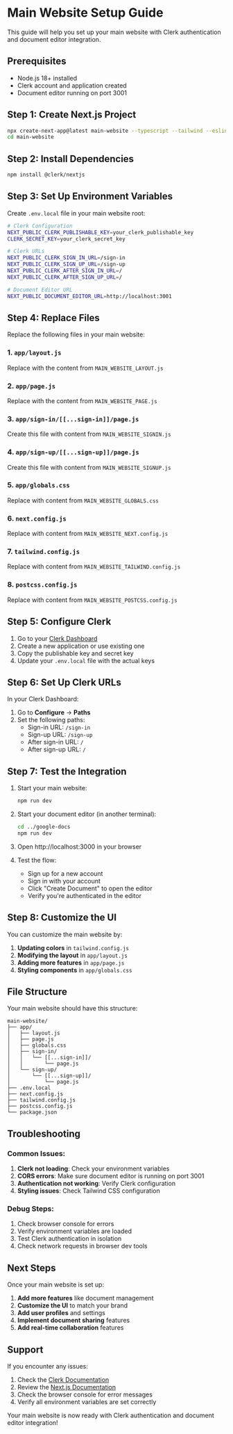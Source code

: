# Main Website Setup Guide

This guide will help you set up your main website with Clerk authentication and document editor integration.

## Prerequisites

- Node.js 18+ installed
- Clerk account and application created
- Document editor running on port 3001

## Step 1: Create Next.js Project

```bash
npx create-next-app@latest main-website --typescript --tailwind --eslint --app
cd main-website
```

## Step 2: Install Dependencies

```bash
npm install @clerk/nextjs
```

## Step 3: Set Up Environment Variables

Create `.env.local` file in your main website root:

```bash
# Clerk Configuration
NEXT_PUBLIC_CLERK_PUBLISHABLE_KEY=your_clerk_publishable_key
CLERK_SECRET_KEY=your_clerk_secret_key

# Clerk URLs
NEXT_PUBLIC_CLERK_SIGN_IN_URL=/sign-in
NEXT_PUBLIC_CLERK_SIGN_UP_URL=/sign-up
NEXT_PUBLIC_CLERK_AFTER_SIGN_IN_URL=/
NEXT_PUBLIC_CLERK_AFTER_SIGN_UP_URL=/

# Document Editor URL
NEXT_PUBLIC_DOCUMENT_EDITOR_URL=http://localhost:3001
```

## Step 4: Replace Files

Replace the following files in your main website:

### 1. `app/layout.js`
Replace with the content from `MAIN_WEBSITE_LAYOUT.js`

### 2. `app/page.js`
Replace with the content from `MAIN_WEBSITE_PAGE.js`

### 3. `app/sign-in/[[...sign-in]]/page.js`
Create this file with content from `MAIN_WEBSITE_SIGNIN.js`

### 4. `app/sign-up/[[...sign-up]]/page.js`
Create this file with content from `MAIN_WEBSITE_SIGNUP.js`

### 5. `app/globals.css`
Replace with content from `MAIN_WEBSITE_GLOBALS.css`

### 6. `next.config.js`
Replace with content from `MAIN_WEBSITE_NEXT.config.js`

### 7. `tailwind.config.js`
Replace with content from `MAIN_WEBSITE_TAILWIND.config.js`

### 8. `postcss.config.js`
Replace with content from `MAIN_WEBSITE_POSTCSS.config.js`

## Step 5: Configure Clerk

1. Go to your [Clerk Dashboard](https://dashboard.clerk.com)
2. Create a new application or use existing one
3. Copy the publishable key and secret key
4. Update your `.env.local` file with the actual keys

## Step 6: Set Up Clerk URLs

In your Clerk Dashboard:

1. Go to **Configure** → **Paths**
2. Set the following paths:
   - Sign-in URL: `/sign-in`
   - Sign-up URL: `/sign-up`
   - After sign-in URL: `/`
   - After sign-up URL: `/`

## Step 7: Test the Integration

1. Start your main website:
   ```bash
   npm run dev
   ```

2. Start your document editor (in another terminal):
   ```bash
   cd ../google-docs
   npm run dev
   ```

3. Open http://localhost:3000 in your browser

4. Test the flow:
   - Sign up for a new account
   - Sign in with your account
   - Click "Create Document" to open the editor
   - Verify you're authenticated in the editor

## Step 8: Customize the UI

You can customize the main website by:

1. **Updating colors** in `tailwind.config.js`
2. **Modifying the layout** in `app/layout.js`
3. **Adding more features** in `app/page.js`
4. **Styling components** in `app/globals.css`

## File Structure

Your main website should have this structure:

```
main-website/
├── app/
│   ├── layout.js
│   ├── page.js
│   ├── globals.css
│   ├── sign-in/
│   │   └── [[...sign-in]]/
│   │       └── page.js
│   └── sign-up/
│       └── [[...sign-up]]/
│           └── page.js
├── .env.local
├── next.config.js
├── tailwind.config.js
├── postcss.config.js
└── package.json
```

## Troubleshooting

### Common Issues:

1. **Clerk not loading**: Check your environment variables
2. **CORS errors**: Make sure document editor is running on port 3001
3. **Authentication not working**: Verify Clerk configuration
4. **Styling issues**: Check Tailwind CSS configuration

### Debug Steps:

1. Check browser console for errors
2. Verify environment variables are loaded
3. Test Clerk authentication in isolation
4. Check network requests in browser dev tools

## Next Steps

Once your main website is set up:

1. **Add more features** like document management
2. **Customize the UI** to match your brand
3. **Add user profiles** and settings
4. **Implement document sharing** features
5. **Add real-time collaboration** features

## Support

If you encounter any issues:

1. Check the [Clerk Documentation](https://clerk.com/docs)
2. Review the [Next.js Documentation](https://nextjs.org/docs)
3. Check the browser console for error messages
4. Verify all environment variables are set correctly

Your main website is now ready with Clerk authentication and document editor integration!
